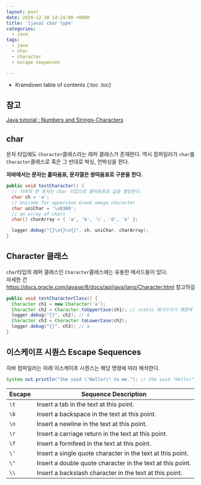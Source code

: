```yaml
---
layout: post
date: 2020-12-30 14:24:00 +0900
title: '[java] char type'
categories:
  - java
tags:
  - java
  - char
  - character
  - escape sequences

---
```


* Kramdown table of contents
{:toc .toc}

## 참고

[Java tutorial : Numbers and Strings-Characters](https://docs.oracle.com/javase/tutorial/java/data/characters.html)

## char

문자 타입에도 `Character`클래스라는 래퍼 클래스가 존재한다. 역시 컴파일러가 `char`를 `Character`클래스로 혹은 그 반대로 박싱, 언박싱을 한다.

**자바에서는 문자는 홑따옴표, 문자열은 쌍따옴표로 구분을 한다.**  

```java
public void testCharacter() {
  // 자바의 한 문자는 char 타입으로 홑따옴표로 값을 할당한다.
  char ch = 'a';
  // Unicode for uppercase Greek omega character
  char uniChar = '\u03A9';
  // an array of chars
  char[] charArray = { 'a', 'b', 'c', 'd', 'e' };

  logger.debug("{}\n{}\n{}", ch, uniChar, charArray);
}
```

## Character 클래스

`char`타입의 래퍼 클래스인 `Character`클래스에는 유용한 메서드들이 있다.  
자세한 건 https://docs.oracle.com/javase/8/docs/api/java/lang/Character.html 참고하길   

```java
public void testCharacterClass() {
  Character ch1 = new Character('a');
  Character ch2 = Character.toUpperCase(ch1); // static 메서드이기 때문에 클래스명.메소드명 으로 호출한다.
  logger.debug("{}", ch2); // A
  Character ch3 = Character.toLowerCase(ch2);
  logger.debug("{}", ch3); // a  
}
```

## 이스케이프 시퀀스  Escape Sequences

자바 컴파일러는 아래 이스케이프 시퀀스는 해당 명령에 따라 해석한다.

```java
System.out.println("She said \"Hello!\" to me."); // She said "Hello!" to me.
```

| Escape  | Sequence	Description                                      |
|---      |---                                                         |
| `\t`    | Insert a tab in the text at this point.                    |
| `\b`    | Insert a backspace in the text at this point.              |
| `\n`    | Insert a newline in the text at this point.                |
| `\r`    | Insert a carriage return in the text at this point.        |
| `\f`    | Insert a formfeed in the text at this point.               |
| `\'`    | Insert a single quote character in the text at this point. |
| `\"`    | Insert a double quote character in the text at this point. |
| `\\`    | Insert a backslash character in the text at this point.    |
